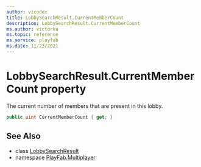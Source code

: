 ```yaml
---
author: vicodex
title: LobbySearchResult.CurrentMemberCount
description: LobbySearchResult.CurrentMemberCount
ms.author: victorku
ms.topic: reference
ms.service: playfab
ms.date: 11/23/2021
---
```


# LobbySearchResult.CurrentMemberCount property

The current number of members that are present in this lobby.

```csharp
public uint CurrentMemberCount { get; }
```

## See Also

* class [LobbySearchResult](../LobbySearchResult.md)
* namespace [PlayFab.Multiplayer](../../PlayFabMultiplayerSDK.md)
